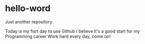 # hello-word
Just another repository

Today is my fisrt day to use Github
I believe it's a good start for my Programming career
Work hard every day, come on!
